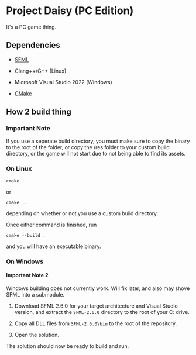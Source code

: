 Project Daisy (PC Edition)
==========================

It's a PC game thing.

## Dependencies

 - [SFML](https://www.sfml-dev.org/)
 
 - Clang++/G++ (Linux)
 
 - Microsoft Visual Studio 2022 (Windows)
 
 - [CMake](https://cmake.org/)

## How 2 build thing

### Important Note

If you use a seperate build directory, you must make sure to copy the binary to the root of the folder, or copy the /res folder to your custom build directory, or the game will not start due to not being able to find its assets.

### On Linux

    cmake .

or

    cmake ..

depending on whether or not you use a custom build directory.

Once either command is finished, run

    cmake --build .

and you will have an executable binary.

### On Windows

#### Important Note 2

Windows building does not currently work. Will fix later, and also may shove SFML into a submodule.

1. Download SFML 2.6.0 for your target architecture and Visual Studio version, and extract the `SFML-2.6.0` directory to the root of your C: drive.

2. Copy all DLL files from `SFML-2.6.0\bin` to the root of the repository.

3. Open the solution.

The solution should now be ready to build and run.
